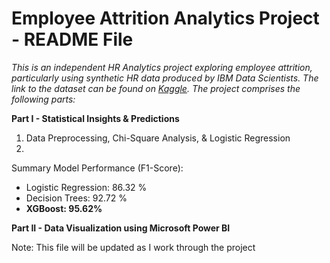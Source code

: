 # Employee Attrition Analytics Project - README File

<em>This is an independent HR Analytics project exploring employee attrition, particularly using synthetic HR data produced by IBM Data Scientists. The link to the dataset can be found on [Kaggle](https://www.kaggle.com/datasets/pavansubhasht/ibm-hr-analytics-attrition-dataset/data). The project comprises the following parts:</em>

<b> Part I - Statistical Insights & Predictions </b>
1) Data Preprocessing, Chi-Square Analysis, & Logistic Regression
2) 

Summary Model Performance (F1-Score):
- Logistic Regression: 86.32 %
- Decision Trees: 92.72 %
- <b>XGBoost: 95.62%</b>

<b> Part II - Data Visualization using Microsoft Power BI </b>


Note: This file will be updated as I work through the project
